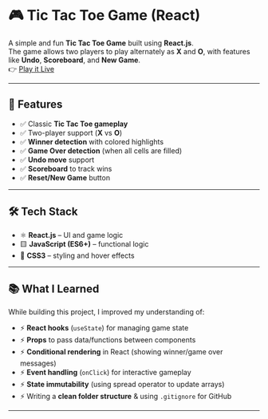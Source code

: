 # 🎮 Tic Tac Toe Game (React)

A simple and fun **Tic Tac Toe Game** built using **React.js**.  
The game allows two players to play alternately as **X** and **O**, with features like **Undo**, **Scoreboard**, and **New Game**.  
👉 [Play it Live](https://chimerical-ganache-90ea9e.netlify.app/) 

---

## 🚀 Features
- ✅ Classic **Tic Tac Toe gameplay**
- ✅ Two-player support (**X** vs **O**)
- ✅ **Winner detection** with colored highlights
- ✅ **Game Over detection** (when all cells are filled)
- ✅ **Undo move** support
- ✅ **Scoreboard** to track wins
- ✅ **Reset/New Game** button

---

## 🛠️ Tech Stack
- ⚛️ **React.js** – UI and game logic  
- 🟨 **JavaScript (ES6+)** – functional logic  
- 🎨 **CSS3** – styling and hover effects  

---

## 📚 What I Learned
While building this project, I improved my understanding of:
- ⚡ **React hooks** (`useState`) for managing game state  
- ⚡ **Props** to pass data/functions between components  
- ⚡ **Conditional rendering** in React (showing winner/game over messages)  
- ⚡ **Event handling** (`onClick`) for interactive gameplay  
- ⚡ **State immutability** (using spread operator to update arrays)  
- ⚡ Writing a **clean folder structure** & using `.gitignore` for GitHub  

---
